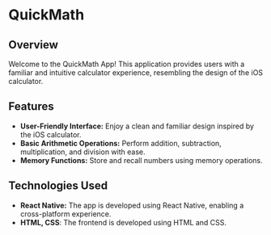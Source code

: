 # QuickMath

## Overview

Welcome to the QuickMath App! This application provides users with a familiar and intuitive calculator experience, resembling the design of the iOS calculator.

## Features

- **User-Friendly Interface:** Enjoy a clean and familiar design inspired by the iOS calculator.
- **Basic Arithmetic Operations:** Perform addition, subtraction, multiplication, and division with ease.
- **Memory Functions:** Store and recall numbers using memory operations.

## Technologies Used

- **React Native:** The app is developed using React Native, enabling a cross-platform experience.
- **HTML, CSS**: The frontend is developed using HTML and CSS.
